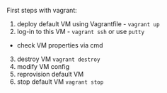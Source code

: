 First steps with vagrant:

1. deploy default VM using Vagrantfile - `vagrant up`
2. log-in to this VM - `vagrant ssh` or use `putty`
* check VM properties via cmd
3. destroy VM `vagrant destroy`
4. modify VM config
5. reprovision default VM
6. stop default VM `vagrant stop`
